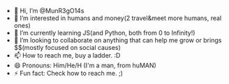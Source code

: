 - 👋 Hi, I’m @MunR3gO14s
- 👀 I’m interested in humans and money(2 travel&meet more humans, real ones)
- 🌱 I’m currently learning JS(and Python, both from 0 to Infinity!)
- 💞️ I’m looking to collaborate on anything that can help me grow or brings $$(mostly focused on social causes)
- 📫 How to reach me, buy a ladder. :D
- 😄 Pronouns: Him/He/H (I'm a man, from huMAN) 
- ⚡ Fun fact: Check how to reach me. ;)

<!---
MunR3gO14s/MunR3gO14s is a ✨ special ✨ repository because its `README.md` (this file) appears on your GitHub profile.
You can click the Preview link to take a look at your changes.
--->
